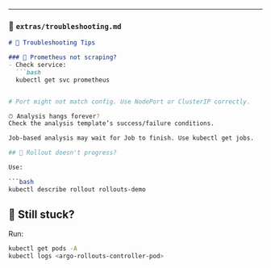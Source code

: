 
---

### 📁 `extras/troubleshooting.md`

```markdown
# 🧯 Troubleshooting Tips

### 🚫 Prometheus not scraping?
- Check service:
  ```bash
  kubectl get svc prometheus


# Port might not match config. Use NodePort or ClusterIP correctly.

⏱ Analysis hangs forever?
Check the analysis template’s success/failure conditions.

Job-based analysis may wait for Job to finish. Use kubectl get jobs.

## 🛑 Rollout doesn't progress?

Use:

```bash
kubectl describe rollout rollouts-demo
```

## 🔎 Still stuck?

Run:

```bash
kubectl get pods -A
kubectl logs <argo-rollouts-controller-pod>
```
